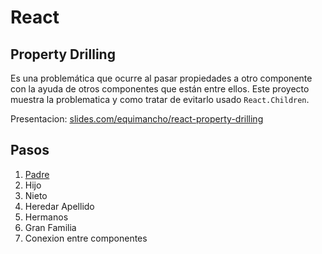 # React

## Property Drilling

Es una problemática que ocurre al pasar propiedades a otro componente con la ayuda de otros componentes que están entre ellos.
Este proyecto muestra la problematica y como tratar de evitarlo usado `React.Children`.

Presentacion: [slides.com/equimancho/react-property-drilling](https://slides.com/equimancho/react-property-drilling)

## Pasos

1. [Padre](tree/1)
2. Hijo
3. Nieto
4. Heredar Apellido
5. Hermanos
6. Gran Familia
7. Conexion entre componentes
